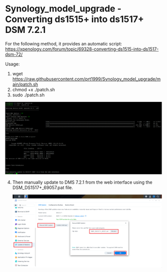 # Synology_model_upgrade - Converting ds1515+ into ds1517+ DSM 7.2.1

For the following method, it provides an automatic script:
 https://xpenology.com/forum/topic/69328-converting-ds1515-into-ds1517-dsm-72/

Usage:
 1. wget https://raw.githubusercontent.com/prt1999/Synology_model_upgrade/main/patch.sh
 2. chmod +x ./patch.sh
 3. sudo ./patch.sh

   <p align="leftr"><img src="pic/0.png"></p>

 4. Then manually update to DMS 7.2.1 from the web interface using the DSM_DS1517+_69057.pat file.
      <p align="leftr"><img src="pic/4.png"></p>
